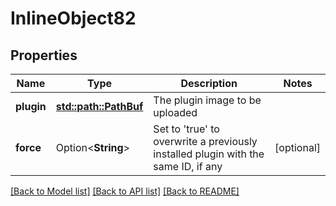 # InlineObject82

## Properties

Name | Type | Description | Notes
------------ | ------------- | ------------- | -------------
**plugin** | [**std::path::PathBuf**](std::path::PathBuf.md) | The plugin image to be uploaded | 
**force** | Option<**String**> | Set to 'true' to overwrite a previously installed plugin with the same ID, if any | [optional]

[[Back to Model list]](../README.md#documentation-for-models) [[Back to API list]](../README.md#documentation-for-api-endpoints) [[Back to README]](../README.md)


